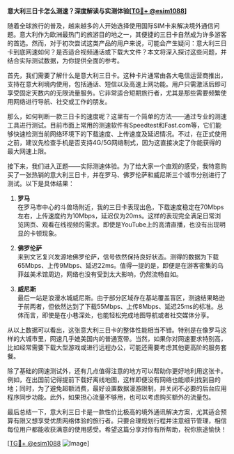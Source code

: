 **意大利三日卡怎么测速？深度解读与实测体验[[TG💪+ @esim1088](https://t.me/s/esim1088)]**

随着全球旅行的普及，越来越多的人开始选择使用国际SIM卡来解决境外通信问题。意大利作为欧洲最热门的旅游目的地之一，其便捷的三日卡自然成为许多游客的首选。然而，对于初次尝试这类产品的用户来说，可能会产生疑问：意大利三日卡到底网速如何？是否适合视频通话或下载大文件？本文将深入探讨这些问题，并结合实际测试数据，为你提供全面的参考。

首先，我们需要了解什么是意大利三日卡。这种卡片通常由各大电信运营商推出，支持在意大利境内使用，包括通话、短信以及高速上网功能。用户只需激活后即可享受固定天数内的无限流量服务。它非常适合短期旅行者，尤其是那些需要频繁使用网络进行导航、社交或工作的朋友。

那么，如何判断一款三日卡的速度呢？这里有一个简单的方法——通过专业的测速工具进行测试。目前市面上常用的测速软件有Speedtest和Fast.com等，它们能够快速检测当前网络环境下的下载速度、上传速度及延迟情况。不过，在正式使用之前，建议先检查手机是否支持4G/5G网络制式，因为这直接决定了你能获得的最大网速上限。

接下来，我们进入正题——实际测速体验。为了给大家一个直观的感受，我特意购买了一张热销的意大利三日卡，并在罗马、佛罗伦萨和威尼斯三个城市分别进行了测试。以下是具体结果：

1. **罗马**  
   在罗马市中心的斗兽场附近，我的三日卡表现出色，下载速度稳定在70Mbps左右，上传速度约为10Mbps，延迟仅为20ms。这样的表现完全满足日常浏览网页、观看在线视频的需求。即使是YouTube上的高清直播，也没有出现明显的卡顿现象。

2. **佛罗伦萨**  
   来到文艺复兴发源地佛罗伦萨，信号依然保持良好状态。测得的数据为下载65Mbps、上传9Mbps、延迟22ms。值得一提的是，即便是在游客密集的乌菲兹美术馆周边，网络也没有受到太大影响，仍然流畅自如。

3. **威尼斯**  
   最后一站是浪漫水城威尼斯。由于部分区域存在基站覆盖盲区，测速结果略逊于前两者，但依然达到了下载55Mbps、上传8Mbps、延迟25ms的标准。总体而言，即使是在小巷深处，也能轻松完成地图导航或者社交媒体分享。

从以上数据可以看出，这张意大利三日卡的整体性能相当不错。特别是在像罗马这样的大城市里，网速几乎媲美国内的普通宽带。当然，如果你对网速要求特别高，比如经常需要下载大型游戏或进行远程办公，可能还需要考虑其他更高阶的服务套餐。

除了基础的网速测试外，还有几点值得注意的地方可以帮助你更好地利用这张卡。例如，在出国前记得提前下载好离线地图，这样即便没有网络也能顺利找到目的地；同时，为了避免超额消费，最好设置数据漫游限制，并关闭不必要的后台应用程序同步功能。此外，如果担心流量不够用，也可以考虑购买额外的流量包。

最后总结一下，意大利三日卡是一款性价比极高的境外通讯解决方案，尤其适合预算有限又想享受优质网络体验的旅行者。只要合理规划行程并注意细节管理，相信每位用户都能收获满意的使用感受。希望这篇分享对你有所帮助，祝你旅途愉快！

[[TG💪+ @esim1088](https://t.me/s/esim1088) ![Image](https://i.postimg.cc/4NQfJmqS/Snipaste-2025-05-13-00-14-12.png)]